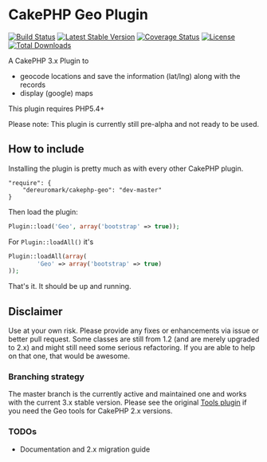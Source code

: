 # CakePHP Geo Plugin

[![Build Status](https://api.travis-ci.org/dereuromark/cakephp-geo.png?branch=master)](https://travis-ci.org/dereuromark/cakephp-geo)
[![Latest Stable Version](https://poser.pugx.org/dereuromark/cakephp-geo/v/stable.png)](https://packagist.org/packages/dereuromark/cakephp-geo)
[![Coverage Status](https://coveralls.io/repos/dereuromark/cakephp-geo/badge.png)](https://coveralls.io/r/dereuromark/cakephp-geo)
[![License](https://poser.pugx.org/dereuromark/cakephp-geo/license.png)](https://packagist.org/packages/dereuromark/cakephp-geo)
[![Total Downloads](https://poser.pugx.org/dereuromark/cakephp-geo/d/total.png)](https://packagist.org/packages/dereuromark/cakephp-geo)

A CakePHP 3.x Plugin to
- geocode locations and save the information (lat/lng) along with the records
- display (google) maps

This plugin requires PHP5.4+

Please note: This plugin is currently still pre-alpha and not ready to be used.

## How to include
Installing the plugin is pretty much as with every other CakePHP plugin.

```
"require": {
	"dereuromark/cakephp-geo": "dev-master"
}
```

Then load the plugin:

```php
Plugin::load('Geo', array('bootstrap' => true));
```

For `Plugin::loadAll()` it's

```php
Plugin::loadAll(array(
		'Geo' => array('bootstrap' => true)
));
```

That's it. It should be up and running.


## Disclaimer
Use at your own risk. Please provide any fixes or enhancements via issue or better pull request.
Some classes are still from 1.2 (and are merely upgraded to 2.x) and might still need some serious refactoring.
If you are able to help on that one, that would be awesome.

### Branching strategy
The master branch is the currently active and maintained one and works with the current 3.x stable version.
Please see the original [Tools plugin](https://github.com/dereuromark/cakephp-tools) if you need the Geo tools for CakePHP 2.x versions.

### TODOs

* Documentation and 2.x migration guide
